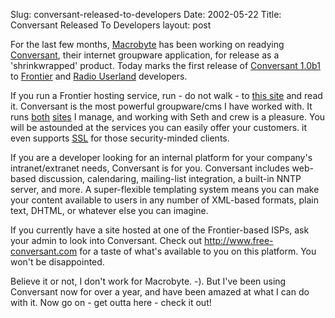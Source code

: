 Slug: conversant-released-to-developers
Date: 2002-05-22
Title: Conversant Released To Developers
layout: post

For the last few months, <a href="http://www.macrobyte.net/">Macrobyte</a> has been working on readying <a href="http://conversant.macrobyte.net/">Conversant</a>, their internet groupware application, for release as a &#39;shrinkwrapped&#39; product. Today marks the first release of <a href="http://conversant.macrobyte.net/news/2002/05/21#MSG229">Conversant 1.0b1</a> to <a href="http://frontier.userland.com">Frontier</a> and <a href="http://radio.userland.com">Radio Userland</a> developers.

If you run a Frontier hosting service, run - do not walk - to <a href="http://www.free-conversant.com/about/index.html">this site</a> and read it. Conversant is the most powerful groupware/cms I have worked with. It runs <a href="http://www.redmonk.net">both</a> <a href="http://www.talesofwo.com">sites</a> I manage, and working with Seth and crew is a pleasure. You will be astounded at the services you can easily offer your customers. it even supports <a href="http://tls.macrobyte.net/releases/0.2.4">SSL</a> for those security-minded clients.

If you are a developer looking for an internal platform for your company&#39;s intranet/extranet needs, Conversant is for you. Conversant includes web-based discussion, calendaring, mailing-list integration, a built-in NNTP server, and more. A super-flexible templating system means you can make your content available to users in any number of XML-based formats, plain text, DHTML, or whatever else you can imagine.

If you currently have a site hosted at one of the Frontier-based ISPs, ask your admin to look into Conversant. Check out http://www.free-conversant.com for a taste of what&#39;s available to you on this platform. You won&#39;t be disappointed.

Believe it or not, I don&#39;t work for Macrobyte. -). But I&#39;ve been using Conversant now for over a year, and have been amazed at what I can do with it. Now go on - get outta here - check it out!
